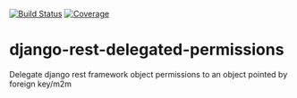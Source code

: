 [![Build Status](https://travis-ci.org/mesemus/django-rest-delegated-permissions.svg?branch=master)](https://travis-ci.org/mesemus/django-rest-delegated-permissions)
[![Coverage](https://codecov.io/gh/mesemus/django-rest-delegated-permissions/branch/master/graph/badge.svg)](https://travis-ci.org/mesemus/django-rest-delegated-permissions)

# django-rest-delegated-permissions
Delegate django rest framework object permissions to an object pointed by foreign key/m2m
